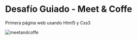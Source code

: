 # Desafío Guiado - Meet & Coffe

Primera página web usando Html5 y Css3

![meetandcoffe](https://github.com/valeriatorrealba/Meet-and-Coffee/assets/10027502/2837470b-6f1c-40e6-8d70-9cc3f85e58c7)

